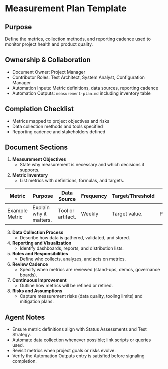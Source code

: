 # Measurement Plan Template

## Purpose

Define the metrics, collection methods, and reporting cadence used to monitor project health and product quality.

## Ownership & Collaboration

- Document Owner: Project Manager
- Contributor Roles: Test Architect, System Analyst, Configuration Manager
- Automation Inputs: Metric definitions, data sources, reporting cadence
- Automation Outputs: `measurement-plan.md` including inventory table

## Completion Checklist

- Metrics mapped to project objectives and risks
- Data collection methods and tools specified
- Reporting cadence and stakeholders defined

## Document Sections

1. **Measurement Objectives**
   - State why measurement is necessary and which decisions it supports.
2. **Metric Inventory**
   - List metrics with definitions, formulas, and targets.

| Metric | Purpose | Data Source | Frequency | Target/Threshold | Owner |
| --- | --- | --- | --- | --- | --- |
| Example Metric | Explain why it matters. | Tool or artifact. | Weekly | Target value. | Person/role. |

3. **Data Collection Process**
   - Describe how data is gathered, validated, and stored.
4. **Reporting and Visualization**
   - Identify dashboards, reports, and distribution lists.
5. **Roles and Responsibilities**
   - Define who collects, analyzes, and acts on metrics.
6. **Review Cadence**
   - Specify when metrics are reviewed (stand-ups, demos, governance boards).
7. **Continuous Improvement**
   - Outline how metrics will be refined or retired.
8. **Risks and Assumptions**
   - Capture measurement risks (data quality, tooling limits) and mitigation plans.

## Agent Notes

- Ensure metric definitions align with Status Assessments and Test Strategy.
- Automate data collection whenever possible; link scripts or queries used.
- Revisit metrics when project goals or risks evolve.
- Verify the Automation Outputs entry is satisfied before signaling completion.

